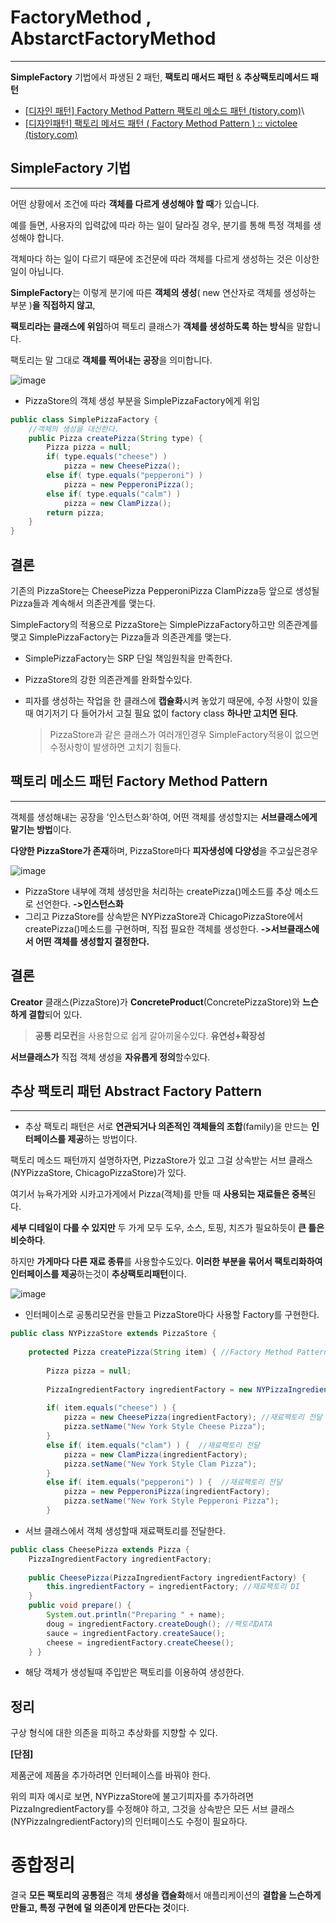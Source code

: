 

# FactoryMethod , AbstarctFactoryMethod

---

**SimpleFactory** 기법에서 파생된 2 패턴,  **팩토리 매서드 패턴** & **추상팩토리메서드 패턴**

+ [[디자인 패턴\] Factory Method Pattern 팩토리 메소드 패턴 (tistory.com)](https://flower0.tistory.com/415)\
+ [[디자인패턴\] 팩토리 메서드 패턴 ( Factory Method Pattern ) :: victolee (tistory.com)](https://victorydntmd.tistory.com/299?category=719467)



## **SimpleFactory** 기법

---

어떤 상황에서 조건에 따라 **객체를 다르게 생성해야 할 때**가 있습니다.

예를 들면, 사용자의 입력값에 따라 하는 일이 달라질 경우, 분기를 통해 특정 객체를 생성해야 합니다.

객체마다 하는 일이 다르기 때문에 조건문에 따라 객체를 다르게 생성하는 것은 이상한 일이 아닙니다.



**SimpleFactory**는 이렇게 분기에 따른 **객체의 생성**( new 연산자로 객체를 생성하는 부분 )**을 직접하지 않고**,

**팩토리라는 클래스에 위임**하여 팩토리 클래스가 **객체를 생성하도록 하는 방식**을 말합니다.

팩토리는 말 그대로 **객체를 찍어내는 공장**을 의미합니다.



![image](https://user-images.githubusercontent.com/68331041/136687105-748d654e-5519-4643-8a64-b70d864795ac.png)

+ PizzaStore의 객체 생성 부분을 SimplePizzaFactory에게 위임

~~~java
public class SimplePizzaFactory { 
    //객체의 생성을 대신한다.
    public Pizza createPizza(String type) {
        Pizza pizza = null; 
        if( type.equals("cheese") ) 
            pizza = new CheesePizza(); 
        else if( type.equals("pepperoni") ) 
            pizza = new PepperoniPizza(); 
        else if( type.equals("calm") )
            pizza = new ClamPizza(); 
        return pizza; 
    } 
}

~~~



## 결론

기존의 PizzaStore는 CheesePizza PepperoniPizza ClamPizza등 앞으로 생성될 Pizza들과 계속해서 의존관계를 맺는다.

SimpleFactory의 적용으로 PizzaStore는 SimplePizzaFactory하고만 의존관계를 맺고 SimplePizzaFactory는 Pizza들과 의존관계를 맺는다.

+ SimplePizzaFactory는 SRP 단일 책임원칙을 만족한다.

+ PizzaStore의 강한 의존관계를 완화할수있다.

+ 피자를 생성하는 작업을 한 클래스에 **캡슐화**시켜 놓았기 때문에, 수정 사항이 있을 때 여기저기 다 들어가서 고칠 필요 없이 factory class **하나만 고치면 된다**.

  > PizzaStore과 같은 클래스가 여러개인경우 SimpleFactory적용이 없으면 수정사항이 발생하면 고치기 힘들다.





## 

## 팩토리 메소드 패턴 Factory Method Pattern

---

객체를 생성해내는 공장을 '인스턴스화'하여, 어떤 객체를 생성할지는 **서브클래스에게 맡기는 방법**이다.

**다양한 PizzaStore가 존재**하며, PizzaStore마다 **피자생성에 다양성**을 주고싶은경우



![image](https://user-images.githubusercontent.com/68331041/136687464-8ccc9f84-ad7c-45ab-8ed8-0ca042d6618e.png)

+ PizzaStore 내부에 객체 생성만을 처리하는 createPizza()메소드를 추상 메소드로 선언한다. **->인스턴스화**
+ 그리고 PizzaStore를 상속받은 NYPizzaStore과 ChicagoPizzaStore에서 createPizza()메소드를 구현하며, 직접 필요한 객체를 생성한다. **->서브클래스에서 어떤 객체를 생성할지 결정한다.**



## 결론

**Creator** 클래스(PizzaStore)가 **ConcreteProduct**(ConcretePizzaStore)와 **느슨하게 결합**되어 있다.

> **공통 리모컨**을 사용함으로 쉽게 갈아끼울수있다. **유연성+확장성**

**서브클래스가** 직접 객체 생성을 **자유롭게 정의**할수있다.







## 추상 팩토리 패턴 Abstract Factory Pattern

---

+ 추상 팩토리 패턴은 서로 **연관되거나 의존적인 객체들의 조합**(family)을 만드는 **인터페이스를 제공**하는 방법이다.

  



팩토리 메소드 패턴까지 설명하자면, PizzaStore가 있고 그걸 상속받는 서브 클래스 (NYPizzaStore, ChicagoPizzaStore)가 있다.

여기서 뉴욕가게와 시카고가게에서 Pizza(객체)를 만들 때 **사용되는 재료들은 중복**된다.

**세부 디테일이 다를 수 있지만** 두 가게 모두 도우, 소스, 토핑, 치즈가 필요하듯이 **큰 틀은 비슷하다**.

하지만 **가게마다 다른 재료 종류**를 사용할수도있다. **이러한 부분을 묶어서 팩토리화하여 인터페이스를 제공**하는것이 **추상팩토리패턴**이다. 



![image](https://user-images.githubusercontent.com/68331041/136687969-f8f72a38-755d-4f2c-94e7-44d959e923f0.png)

+ 인터페이스로 공통리모컨을 만들고 PizzaStore마다 사용할 Factory를 구현한다.

~~~java
public class NYPizzaStore extends PizzaStore { 
    
    protected Pizza createPizza(String item) { //Factory Method Pattern의 서브클래스's create method
        
        Pizza pizza = null; 
        
        PizzaIngredientFactory ingredientFactory = new NYPizzaIngredientFactory(); //재료팩토리 has - a
        
        if( item.equals("cheese") ) { 
            pizza = new CheesePizza(ingredientFactory); //재료팩토리 전달
            pizza.setName("New York Style Cheese Pizza"); 
        } 
        else if( item.equals("clam") ) {  //재료팩토리 전달
            pizza = new ClamPizza(ingredientFactory); 
            pizza.setName("New York Style Clam Pizza"); 
        } 
        else if( item.equals("pepperoni") ) {  //재료팩토리 전달
            pizza = new PepperoniPizza(ingredientFactory);
            pizza.setName("New York Style Pepperoni Pizza"); 
        } 

~~~

+ 서브 클래스에서 객체 생성할때 재료팩토리를 전달한다.

~~~java
public class CheesePizza extends Pizza { 
    PizzaIngredientFactory ingredientFactory;
    
    public CheesePizza(PizzaIngredientFactory ingredientFactory) { 
        this.ingredientFactory = ingredientFactory; //재료팩토리 DI
    }   
    public void prepare() { 
        System.out.println("Preparing " + name); 
        doug = ingredientFactory.createDough(); //팩토리DATA
        sauce = ingredientFactory.createSauce(); 
        cheese = ingredientFactory.createCheese(); 
    } }

~~~

+ 해당 객체가 생성될때 주입받은 팩토리를 이용하여 생성한다.





## 정리

구상 형식에 대한 의존을 피하고 추상화를 지향할 수 있다.

**[단점]**

제품군에 제품을 추가하려면 인터페이스를 바꿔야 한다. 

위의 피자 예시로 보면, NYPizzaStore에 불고기피자를 추가하려면 PizzaIngredientFactory를 수정해야 하고, 그것을 상속받은 모든 서브 클래스(NYPizzaIngredientFactory)의 인터페이스도 수정이 필요하다. 





# 종합정리

결국 **모든 팩토리의 공통점**은 객체 **생성을 캡슐화**해서 애플리케이션의 **결합을 느슨하게 만들고, 특정 구현에 덜 의존이게 만든다는 것**이다.











